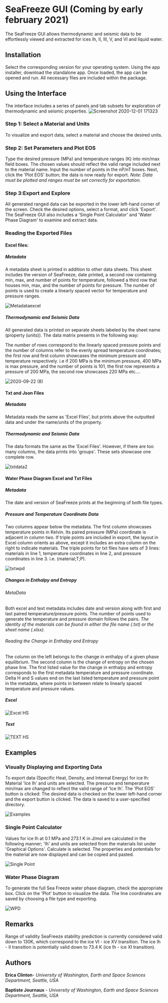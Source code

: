 # SeaFreeze GUI (Coming by early february 2021)
The SeaFreeze GUI allows thermodynamic and seismic data to be effortlessly viewed and extracted for ices Ih, II, III, V, and VI and liquid water.
## Installation 
Select the corresponding version for your operating system. Using the app installer, download the standalone app. Once loaded, the app can be opened and run. All necessary files are included within the package. 
## Using the Interface 
The interface includes a series of panels and tab subsets for exploration of thermodynamic and seismic properties. 
![Screenshot 2020-12-01 171323](https://user-images.githubusercontent.com/70338087/100821704-c89ac880-3405-11eb-94eb-d47613ee0f94.jpg)
### Step 1: Select a Material and Units
To visualize and export data, select a material and choose the desired units.
### Step 2: Set Parameters and Plot EOS 
Type the desired pressure (MPa) and temperature ranges (K) into min/max field boxes. The chosen values should reflect the valid range included next to the material name. Input the number of points in the nP/nT boxes. Next, click the 'Plot EOS' button; the data is now ready for export. 
*Note: Data must be plotted and ranges must be set correctly for exportation.* 
### Step 3:Export and Explore 
All generated ranged data can be exported in the lower left-hand corner of the screen. Check the desired options, select a format, and click 'Export'. 
The SeaFreeze GUI also includes a 'Single Point Calculator' and 'Water Phase Diagram' to examine and extract data. 

### Reading the Exported Files 
#### Excel files:
##### Metadata
A metadata sheet is printed in addition to other data sheets. This sheet includes the version of SeaFreeze, date printed, 
a second row containing min, max, and number of points for temperature, followed a third row that houses min, max, and the number of points for pressure. The number of points is used to create a linearly spaced vector for temperature and pressure ranges.  

![Metadataexcel](https://user-images.githubusercontent.com/70338087/93945188-48f8cb00-fceb-11ea-8198-e41b602c6764.png)


##### Thermodynamic and Seismic Data 
All generated data is printed on separate sheets labeled by the sheet name (property (units)). The data matrix presents in the following way: 

The number of rows correspond to the linearly spaced pressure points and the number of columns refer to the evenly spread temperature coordinates; the first row and first column showcases the minimum pressure and temperature respectively.
i.e if 200 MPa is the minimum pressure, 400 MPa is max pressure, and the number of points is 101, the first row represents a pressure of 200 MPa, the second row showcases 220 MPa etc.... 

![2020-09-22 (8)](https://user-images.githubusercontent.com/70338087/93942773-ee10a500-fce5-11ea-9a94-671950cfc200.png)

#### Txt and Json Files
##### Metadata
Metadata reads the same as 'Excel Files', but prints above the outputted data and under the name/units of the property. 
##### Thermodynamic and Seismic Data 
The data formats the same as the 'Excel Files'. However, if there are too many columns, the data prints into 'groups'. These sets showcase one complete row. 

![txtdata2](https://user-images.githubusercontent.com/70338087/93945547-ff5cb000-fceb-11ea-9e94-3f84631c15a1.png)

#### Water Phase Diagram Excel and Txt Files 
##### Metadata 
The date and version of SeaFreeze prints at the beginning of both file types.
##### Pressure and Temperature Coordinate Data 
Two columns appear below the metadata. The first column showcases temperature points in Kelvin. Its paired pressure (MPa) coordinate is adjacent in column two.
If triple points are included in export, the layout in Excel column orients as above, except it includes an extra column on the right to indicate materials.
The triple points for txt files have sets of 3 lines: materials in line 1, temperature coordinates in line 2, and pressure coordinates in line 3. i.e. (material;T;P). 

![txtwpd](https://user-images.githubusercontent.com/70338087/93951068-3043e180-fcfa-11ea-8891-92be53f272a3.png)

##### Changes in Enthalpy and Entropy
###### MetaData
Both excel and text metadata includes date and version along with first and last paired temperature/pressure points. The number of points used to generate the temperature and pressure domain follows the pairs.
*The identity of the materials can be found in either the file name (.txt) or the sheet name (.xlsx).*
###### Reading the Change in Enthalpy and Entropy
The column on the left belongs to the change in enthalpy of a given phase equilibrium. The second column is the change of entropy on the chosen phase line. The first listed value for the change in enthalpy and entropy corresponds to the first metadata temperature and pressure coordinate. Delta H and S values end on the last listed temperature and pressure point in the metadata, where points in between relate to linearly spaced temperature and pressure values.

##### Excel

![Excel HS](https://user-images.githubusercontent.com/70338087/100824257-b1120e80-340a-11eb-9f8b-cd8604a3581e.png)

##### Text

![TEXT HS](https://user-images.githubusercontent.com/70338087/100824247-ae171e00-340a-11eb-8018-3fb37e4db9c0.png)

## Examples

### Visually Displaying and Exporting Data 
To export data (Specific Heat, Density, and Internal Energy) for ice Ih: 
Material 'Ice Ih' and units are selected. The pressure and temperature min/max are changed to reflect the valid range of 'Ice Ih'. 
The 'Plot EOS' button is clicked:
The desired data is checked on the lower left-hand corner and the export button is clicked.
The data is saved to a user-specified directory.

![Examples](https://user-images.githubusercontent.com/70338087/100825515-123ae180-340d-11eb-8a2d-ad0964fdd1a4.png)

### Single Point Calculator 
Values for ice Ih at 0.1 MPa and 273.1 K in J/mol are calculated in the following manner; 
'Ih' and units are selected from the materials list under 'Graphical Options'.
Calculate is selected.
The properties and potentials for the material are now displayed and can be copied and pasted. 

![Single Point](https://user-images.githubusercontent.com/70338087/100824240-ab1c2d80-340a-11eb-8fd4-091cfcee920d.png)

### Water Phase Diagram 
To generate the full Sea Freeze water phase diagram, check the appropriate box. 
Click on the 'Plot' button to visualize the data. 
The line coordinates are saved by choosing a file type and exporting. 

![WPD](https://user-images.githubusercontent.com/70338087/100824270-b8391c80-340a-11eb-8f8d-384fea445a7a.png)

## Remarks 
Range of validity
SeaFreeze stability prediction is currently considered valid down to 130K, which correspond to the ice VI - ice XV transition. The ice Ih - II transition is potentially valid down to 73.4 K (ice Ih - ice XI transition).
## Authors 
**Erica Clinton**- *University of Washington, Earth and Space Sciences Department, Seattle, USA* 

**Baptiste Journaux** - *University of Washington, Earth and Space Sciences Department, Seattle, USA*

